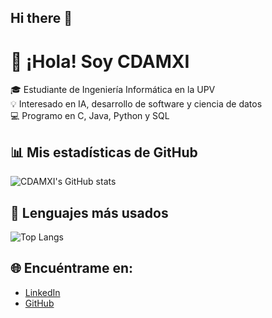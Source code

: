 ## Hi there 👋

# 👋 ¡Hola! Soy CDAMXI

🎓 Estudiante de Ingeniería Informática en la UPV  
💡 Interesado en IA, desarrollo de software y ciencia de datos  
💻 Programo en C, Java, Python y SQL  

## 📊 Mis estadísticas de GitHub
![CDAMXI's GitHub stats](https://github-readme-stats.vercel.app/api?username=CDAMXI&show_icons=true&theme=tokyonight)

## 🧠 Lenguajes más usados
![Top Langs](https://github-readme-stats.vercel.app/api/top-langs/?username=CDAMXI&layout=compact&theme=tokyonight)

## 🌐 Encuéntrame en:
- [LinkedIn]([https://www.linkedin.com/in/carlosdanielachongmartin](https://www.linkedin.com/in/carlos-daniel-achong-mart%C3%ADn-840525305/))
- [GitHub](https://github.com/CDAMXI)

